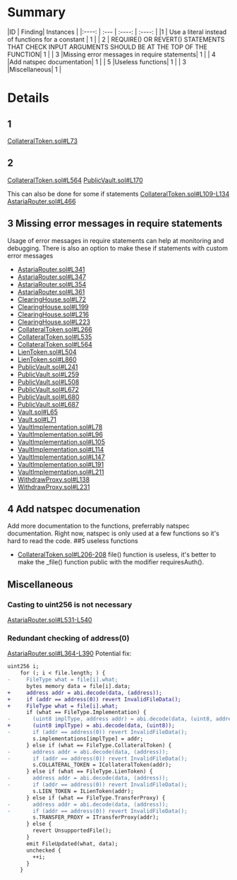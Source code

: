 # Summary
|ID     | Finding| Instances |
|:----: | :---           |              :----:    |  :----:         |
|1       | Use a literal instead of functions for a constant  | 1 |
| 2      | REQUIRE() OR REVERT() STATEMENTS THAT CHECK INPUT ARGUMENTS SHOULD BE AT THE TOP OF THE FUNCTION| 1 |
| 3      |Missing error messages in require statements| 1 |
| 4      |Add natspec documentation| 1 |
| 5      |Useless functions| 1 |
| 3      |Miscellaneous| 1 |

# Details
## 1 
[CollateralToken.sol#L73](https://github.com/code-423n4/2023-01-astaria/blob/main/src/CollateralToken.sol#L73)

## 2
[CollateralToken.sol#L564](https://github.com/code-423n4/2023-01-astaria/blob/main/src/CollateralToken.sol#L564)
[PublicVault.sol#L170](https://github.com/code-423n4/2023-01-astaria/blob/main/src/PublicVault.sol#L170)

This can also be done for some if statements
[CollateralToken.sol#L109-L134](https://github.com/code-423n4/2023-01-astaria/blob/main/src/CollateralToken.sol#L109-L134)
[AstariaRouter.sol#L466](https://github.com/code-423n4/2023-01-astaria/blob/main/src/AstariaRouter.sol#L466)

## 3 Missing error messages in require statements
Usage of error messages in require statements can help at monitoring and debugging. There is also an option to make these if statements with custom error messages
- [AstariaRouter.sol#L341](https://github.com/code-423n4/2023-01-astaria/blob/main/src/AstariaRouter.sol#L341)
- [AstariaRouter.sol#L347](https://github.com/code-423n4/2023-01-astaria/blob/main/src/AstariaRouter.sol#L347)
- [AstariaRouter.sol#L354](https://github.com/code-423n4/2023-01-astaria/blob/main/src/AstariaRouter.sol#L354)
- [AstariaRouter.sol#L361](https://github.com/code-423n4/2023-01-astaria/blob/main/src/AstariaRouter.sol#L361)
- [ClearingHouse.sol#L72](https://github.com/code-423n4/2023-01-astaria/blob/main/src/ClearingHouse.sol#L72)
- [ClearingHouse.sol#L199](https://github.com/code-423n4/2023-01-astaria/blob/main/src/ClearingHouse.sol#L199)
- [ClearingHouse.sol#L216](https://github.com/code-423n4/2023-01-astaria/blob/main/src/ClearingHouse.sol#L216)
- [ClearingHouse.sol#L223](https://github.com/code-423n4/2023-01-astaria/blob/main/src/ClearingHouse.sol#L223)
- [CollateralToken.sol#L266](https://github.com/code-423n4/2023-01-astaria/blob/main/src/CollateralToken.sol#L266)
- [CollateralToken.sol#L535](https://github.com/code-423n4/2023-01-astaria/blob/main/src/CollateralToken.sol#L535)
- [CollateralToken.sol#L564](https://github.com/code-423n4/2023-01-astaria/blob/main/src/CollateralToken.sol#L564)
- [LienToken.sol#L504](https://github.com/code-423n4/2023-01-astaria/blob/main/src/LienToken.sol#L504)
- [LienToken.sol#L860](https://github.com/code-423n4/2023-01-astaria/blob/main/src/LienToken.sol#L860)
- [PublicVault.sol#L241](https://github.com/code-423n4/2023-01-astaria/blob/main/src/PublicVault.sol#L241)
- [PublicVault.sol#L259](https://github.com/code-423n4/2023-01-astaria/blob/main/src/PublicVault.sol#L259)
- [PublicVault.sol#L508](https://github.com/code-423n4/2023-01-astaria/blob/main/src/PublicVault.sol#L508)
- [PublicVault.sol#L672](https://github.com/code-423n4/2023-01-astaria/blob/main/src/PublicVault.sol#L672)
- [PublicVault.sol#L680](https://github.com/code-423n4/2023-01-astaria/blob/main/src/PublicVault.sol#L680)
- [PublicVault.sol#L687](https://github.com/code-423n4/2023-01-astaria/blob/main/src/PublicVault.sol#L687)
- [Vault.sol#L65](https://github.com/code-423n4/2023-01-astaria/blob/main/src/Vault.sol#L65)
- [Vault.sol#L71](https://github.com/code-423n4/2023-01-astaria/blob/main/src/Vault.sol#L71)
- [VaultImplementation.sol#L78](https://github.com/code-423n4/2023-01-astaria/blob/main/src/VaultImplementation.sol#L78)
- [VaultImplementation.sol#L96](https://github.com/code-423n4/2023-01-astaria/blob/main/src/VaultImplementation.sol#L96)
- [VaultImplementation.sol#L105](https://github.com/code-423n4/2023-01-astaria/blob/main/src/VaultImplementation.sol#L105)
- [VaultImplementation.sol#L114](https://github.com/code-423n4/2023-01-astaria/blob/main/src/VaultImplementation.sol#L114)
- [VaultImplementation.sol#L147](https://github.com/code-423n4/2023-01-astaria/blob/main/src/VaultImplementation.sol#L147)
- [VaultImplementation.sol#L191](https://github.com/code-423n4/2023-01-astaria/blob/main/src/VaultImplementation.sol#L191)
- [VaultImplementation.sol#L211](https://github.com/code-423n4/2023-01-astaria/blob/main/src/VaultImplementation.sol#L211)
- [WithdrawProxy.sol#L138](https://github.com/code-423n4/2023-01-astaria/blob/main/src/WithdrawProxy.sol#L138)
- [WithdrawProxy.sol#L231](https://github.com/code-423n4/2023-01-astaria/blob/main/src/WithdrawProxy.sol#L231)

## 4 Add natspec documenation
Add more documentation to the functions, preferrably natspec documentation. Right now, natspec is only used at a few functions so it's hard to read the code.
##5 useless functions
- [CollateralToken.sol#L206-208](https://github.com/code-423n4/2023-01-astaria/blob/main/src/CollateralToken.sol#L206-208)
file() function is useless, it's better to make the _file() function public with the modifier requiresAuth().
## Miscellaneous
### Casting to uint256 is not necessary
[AstariaRouter.sol#L531-L540](https://github.com/code-423n4/2023-01-astaria/blob/main/src/AstariaRouter.sol#L531-L540)
### Redundant checking of address(0)
[AstariaRouter.sol#L364-L390](https://github.com/code-423n4/2023-01-astaria/blob/main/src/AstariaRouter.sol#L364-L390)
Potential fix:
```diff
uint256 i;
    for (; i < file.length; ) {
-     FileType what = file[i].what;
      bytes memory data = file[i].data;
+     address addr = abi.decode(data, (address));
+     if (addr == address(0)) revert InvalidFileData();
+     FileType what = file[i].what;  
      if (what == FileType.Implementation) {
-       (uint8 implType, address addr) = abi.decode(data, (uint8, address));
+       (uint8 implType) = abi.decode(data, (uint8));
-       if (addr == address(0)) revert InvalidFileData();
        s.implementations[implType] = addr;
      } else if (what == FileType.CollateralToken) {
-       address addr = abi.decode(data, (address));
-       if (addr == address(0)) revert InvalidFileData();
        s.COLLATERAL_TOKEN = ICollateralToken(addr);
      } else if (what == FileType.LienToken) {
-       address addr = abi.decode(data, (address));
-       if (addr == address(0)) revert InvalidFileData();
        s.LIEN_TOKEN = ILienToken(addr);
      } else if (what == FileType.TransferProxy) {
-       address addr = abi.decode(data, (address));
-       if (addr == address(0)) revert InvalidFileData();
        s.TRANSFER_PROXY = ITransferProxy(addr);
      } else {
        revert UnsupportedFile();
      }
      emit FileUpdated(what, data);
      unchecked {
        ++i;
      }
    }
```
